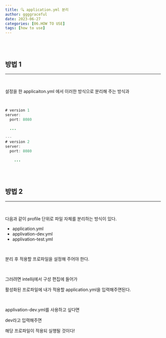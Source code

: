 ```yaml
---
title: 🔍 application.yml 분리
author: ggggraceful
date: 2023-06-27
categories: [06.HOW TO USE]
tags: [how to use]
---
```


<br/>
<br/>

## 방법 1

---

<br/>

설정을 한 applicaiton.yml 에서 이러한 방식으로 분리해 주는 방식과

<br/>

```java
# version 1
server:
  port: 8080

  ...

---
# version 2
server:
  port: 8080

	...
```

<br/>
<br/>


## 방법 2

---

<br/>

다음과 같이 profile 단위로 파일 자체를 분리하는 방식이 있다.

- application.yml
- applivation-dev.yml
- applivation-test.yml

<br/>

분리 후 적용할 프로파일을 설정해 주어야 한다.

<br/>

그러려면 intellij에서 구성 편집에 들어가

활성화된 프로파일에 내가 적용할 application.yml을 입력해주면된다.

<br/>

applivation-dev.yml를 사용하고 싶다면

dev라고 입력해주면

해당 프로파일이 적용되 실행될 것이다!


<br/>
<br/>
